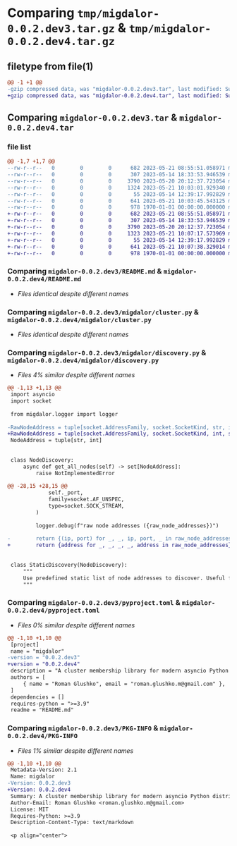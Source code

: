 # Comparing `tmp/migdalor-0.0.2.dev3.tar.gz` & `tmp/migdalor-0.0.2.dev4.tar.gz`

## filetype from file(1)

```diff
@@ -1 +1 @@
-gzip compressed data, was "migdalor-0.0.2.dev3.tar", last modified: Sun May 21 10:03:45 2023, max compression
+gzip compressed data, was "migdalor-0.0.2.dev4.tar", last modified: Sun May 21 10:07:38 2023, max compression
```

## Comparing `migdalor-0.0.2.dev3.tar` & `migdalor-0.0.2.dev4.tar`

### file list

```diff
@@ -1,7 +1,7 @@
--rw-r--r--   0        0        0      682 2023-05-21 08:55:51.058971 migdalor-0.0.2.dev3/README.md
--rw-r--r--   0        0        0      307 2023-05-14 18:33:53.946539 migdalor-0.0.2.dev3/migdalor/__init__.py
--rw-r--r--   0        0        0     3790 2023-05-20 20:12:37.723054 migdalor-0.0.2.dev3/migdalor/cluster.py
--rw-r--r--   0        0        0     1324 2023-05-21 10:03:01.929340 migdalor-0.0.2.dev3/migdalor/discovery.py
--rw-r--r--   0        0        0       55 2023-05-14 12:39:17.992829 migdalor-0.0.2.dev3/migdalor/logger.py
--rw-r--r--   0        0        0      641 2023-05-21 10:03:45.543125 migdalor-0.0.2.dev3/pyproject.toml
--rw-r--r--   0        0        0      978 1970-01-01 00:00:00.000000 migdalor-0.0.2.dev3/PKG-INFO
+-rw-r--r--   0        0        0      682 2023-05-21 08:55:51.058971 migdalor-0.0.2.dev4/README.md
+-rw-r--r--   0        0        0      307 2023-05-14 18:33:53.946539 migdalor-0.0.2.dev4/migdalor/__init__.py
+-rw-r--r--   0        0        0     3790 2023-05-20 20:12:37.723054 migdalor-0.0.2.dev4/migdalor/cluster.py
+-rw-r--r--   0        0        0     1323 2023-05-21 10:07:17.573969 migdalor-0.0.2.dev4/migdalor/discovery.py
+-rw-r--r--   0        0        0       55 2023-05-14 12:39:17.992829 migdalor-0.0.2.dev4/migdalor/logger.py
+-rw-r--r--   0        0        0      641 2023-05-21 10:07:38.329014 migdalor-0.0.2.dev4/pyproject.toml
+-rw-r--r--   0        0        0      978 1970-01-01 00:00:00.000000 migdalor-0.0.2.dev4/PKG-INFO
```

### Comparing `migdalor-0.0.2.dev3/README.md` & `migdalor-0.0.2.dev4/README.md`

 * *Files identical despite different names*

### Comparing `migdalor-0.0.2.dev3/migdalor/cluster.py` & `migdalor-0.0.2.dev4/migdalor/cluster.py`

 * *Files identical despite different names*

### Comparing `migdalor-0.0.2.dev3/migdalor/discovery.py` & `migdalor-0.0.2.dev4/migdalor/discovery.py`

 * *Files 4% similar despite different names*

```diff
@@ -1,13 +1,13 @@
 import asyncio
 import socket
 
 from migdalor.logger import logger
 
-RawNodeAddress = tuple[socket.AddressFamily, socket.SocketKind, str, int, tuple[str, int]]
+RawNodeAddress = tuple[socket.AddressFamily, socket.SocketKind, int, str, tuple[str, int]]
 NodeAddress = tuple[str, int]
 
 
 class NodeDiscovery:
     async def get_all_nodes(self) -> set[NodeAddress]:
         raise NotImplementedError
 
@@ -28,15 +28,15 @@
             self._port,
             family=socket.AF_UNSPEC,
             type=socket.SOCK_STREAM,
         )
 
         logger.debug(f"raw node addresses ({raw_node_addresses})")
 
-        return {(ip, port) for _, _, ip, port, _ in raw_node_addresses}
+        return {address for _, _, _, _, address in raw_node_addresses}
 
 
 class StaticDiscovery(NodeDiscovery):
     """
     Use predefined static list of node addresses to discover. Useful for testing purposes mostly
     """
```

### Comparing `migdalor-0.0.2.dev3/pyproject.toml` & `migdalor-0.0.2.dev4/pyproject.toml`

 * *Files 0% similar despite different names*

```diff
@@ -1,10 +1,10 @@
 [project]
 name = "migdalor"
-version = "0.0.2.dev3"
+version = "0.0.2.dev4"
 description = "A cluster membership library for modern asyncio Python distributed systems running in Kubernetes"
 authors = [
     { name = "Roman Glushko", email = "roman.glushko.m@gmail.com" },
 ]
 dependencies = []
 requires-python = ">=3.9"
 readme = "README.md"
```

### Comparing `migdalor-0.0.2.dev3/PKG-INFO` & `migdalor-0.0.2.dev4/PKG-INFO`

 * *Files 1% similar despite different names*

```diff
@@ -1,10 +1,10 @@
 Metadata-Version: 2.1
 Name: migdalor
-Version: 0.0.2.dev3
+Version: 0.0.2.dev4
 Summary: A cluster membership library for modern asyncio Python distributed systems running in Kubernetes
 Author-Email: Roman Glushko <roman.glushko.m@gmail.com>
 License: MIT
 Requires-Python: >=3.9
 Description-Content-Type: text/markdown
 
 <p align="center">
```


